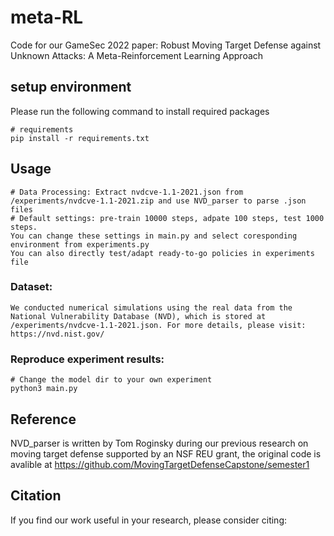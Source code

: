 # meta-RL

Code for our GameSec 2022 paper: Robust Moving Target Defense against Unknown Attacks: A Meta-Reinforcement Learning Approach

## setup environment

Please run the following command to install required packages

```
# requirements
pip install -r requirements.txt
```

## Usage

```
# Data Processing: Extract nvdcve-1.1-2021.json from /experiments/nvdcve-1.1-2021.zip and use NVD_parser to parse .json files
# Default settings: pre-train 10000 steps, adpate 100 steps, test 1000 steps. 
You can change these settings in main.py and select coresponding environment from experiments.py
You can also directly test/adapt ready-to-go policies in experiments file
```

### Dataset:

```
We conducted numerical simulations using the real data from the National Vulnerability Database (NVD), which is stored at /experiments/nvdcve-1.1-2021.json. For more details, please visit: https://nvd.nist.gov/
```

### Reproduce experiment results:
```
# Change the model dir to your own experiment
python3 main.py
```

## Reference

NVD_parser is written by Tom Roginsky during our previous research on moving target defense supported by an NSF REU grant, the original code is avalible at https://github.com/MovingTargetDefenseCapstone/semester1


## Citation
If you find our work useful in your research, please consider citing:
```

